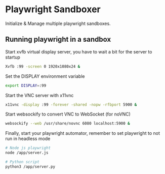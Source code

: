 # Playwright Sandboxer

Initialize & Manage multiple playwright sandboxes.

## Running playwright in a sandbox

Start xvfb virtual display server, you have to wait a bit for the server to startup
```bash
Xvfb :99 -screen 0 1920x1080x24 &
```

Set the DISPLAY environment variable
```bash
export DISPLAY=:99
```

Start the VNC server with x11vnc
```bash
x11vnc -display :99 -forever -shared -nopw -rfbport 5900 &
```

Start websockify to convert VNC to WebSocket (for noVNC)
```bash
websockify --web /usr/share/novnc 6080 localhost:5900 &
```

Finally, start your playwright automator, remember to set playwright to not run in headless mode
```bash
# Node js playwright
node /app/server.js

# Python script
python3 /app/server.py
```

